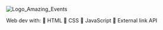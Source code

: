 ![Logo_Amazing_Events](https://user-images.githubusercontent.com/102634192/228871754-2428d0b2-c50f-4dbb-96a2-b71b078b5122.png)

Web dev with:
📎 HTML
📎 CSS
📎 JavaScript
📎 External link API
